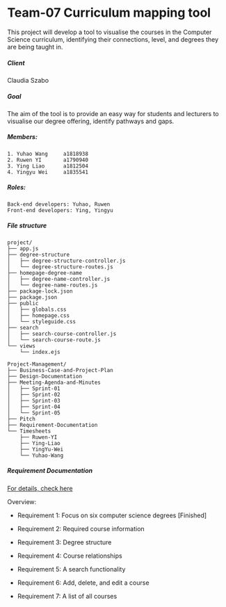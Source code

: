 # Team-07 Curriculum mapping tool

This project will develop a tool to visualise the courses in the Computer Science curriculum, identifying their connections, level, and degrees they are being taught in.

##### Client

Claudia Szabo

##### Goal

The aim of the tool is to provide an easy way for students and lecturers to visualise our degree offering, identify pathways and gaps. 

##### Members:

```
1. Yuhao Wang     a1818938
2. Ruwen YI       a1790940
3. Ying Liao      a1812504
4. Yingyu Wei     a1835541
```

##### Roles:

```
Back-end developers: Yuhao, Ruwen
Front-end developers: Ying, Yingyu
```

##### File structure

```
project/
├── app.js
├── degree-structure
│   ├── degree-structure-controller.js
│   └── degree-structure-routes.js
├── homepage-degree-name
│   ├── degree-name-controller.js
│   └── degree-name-routes.js
├── package-lock.json
├── package.json
├── public
│   ├── globals.css
│   ├── homepage.css
│   └── styleguide.css
├── search
│   ├── search-course-controller.js
│   └── search-course-route.js
└── views
    └── index.ejs
```

```
Project-Management/
├── Business-Case-and-Project-Plan
├── Design-Documentation
├── Meeting-Agenda-and-Minutes
│   ├── Sprint-01
│   ├── Sprint-02
│   ├── Sprint-03
│   ├── Sprint-04
│   └── Sprint-05
├── Pitch
├── Requirement-Documentation
└── Timesheets
    ├── Ruwen-YI
    ├── Ying-Liao
    ├── YingYu-Wei
    └── Yuhao-Wang
```

##### Requirement Documentation

[For details, check here]()

Overview:

- Requirement 1: Focus on six computer science degrees [Finished] 

- Requirement 2: Required course information 

- Requirement 3: Degree structure 

- Requirement 4: Course relationships  

- Requirement 5: A search functionality  

- Requirement 6: Add, delete, and edit a course 

- Requirement 7: A list of all courses 